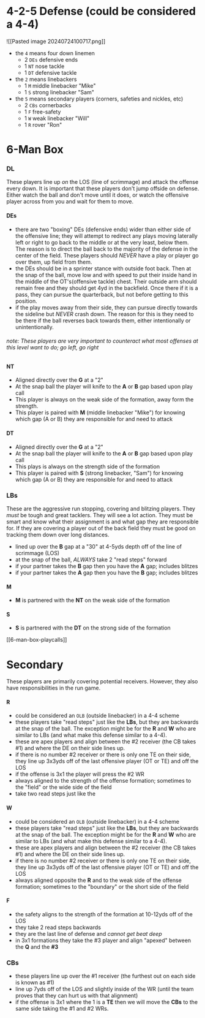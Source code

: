 # 4-2-5 Defense (could be considered a 4-4)

![[Pasted image 20240724100717.png]]

- the `4` means four down linemen
	- 2 `DEs` defensive ends
	- 1 `NT` nose tackle
	- 1 `DT` defensive tackle
- the `2` means linebackers
	- 1 `M` middle linebacker "Mike"
	- 1 `S` strong linebacker "Sam"
- the `5` means secondary players (corners, safeties and nickles, etc)
	- 2 `CBs` cornerbacks
	- 1 `F` free-safety
	- 1 `W` weak linebacker "Will"
	- 1 `R` rover "Ron"


# 6-Man Box

### DL

These players line up _on_ the LOS (line of scrimmage) and attack the offense every down. It is important that these players don't jump offside on defense. Either watch the ball and don't move until it does, or watch the offensive player across from you and wait for them to move.

#### DEs
- there are two "boxing" DEs (defensive ends) wider than either side of the offensive line; they will attempt to redirect any plays moving laterally left or right to go back to the middle or at the very least, below them. The reason is to direct the ball back to the majority of the defense in the center of the field. These players should _NEVER_ have a play or player go over them, up field from them.  
- the DEs should be in a sprinter stance with outside foot back. Then at the snap of the ball, move low and with speed to put their inside hand in the middle of the OT's(offensive tackle) chest. Their outside arm should remain free and they should get 4yd in the backfield. Once there if it is a pass, they can pursue the quarterback, but not before getting to this position.
- if the play moves away from their side, they can pursue directly towards the sideline but _NEVER_ crash down. The reason for this is they need to be there if the ball reverses back towards them, either intentionally or unintentionally.
###### note: These players are very important to counteract what most offenses at this level want to do; go left, go right
#### NT
- Aligned directly over the **G** at a "2"
- At the snap ball the player will knife to the **A** or **B** gap based upon play call
- This player is always on the weak side of the formation, away form the strength.
- This player is paired with **M** (middle linebacker "Mike") for knowing which gap (A or B) they are responsible for and need to attack

#### DT
- Aligned directly over the **G** at a "2"
- At the snap ball the player will knife to the **A** or **B** gap based upon play call
- This plays is always on the strength side of the formation
- This player is paired with **S** (strong linebacker, "Sam") for knowing which gap (A or B) they are responsible for and need to attack

### LBs

These are the aggressive run stopping, covering and blitzing players. They _must_ be tough and great tacklers. They will see a lot action. They must be smart and know what their assignment is and what gap they are responsible for. If they are covering a player out of the back field they must be good on tracking them down over long distances. 

- lined up over the **B** gap at a "30" at 4-5yds depth off of the line of scrimmage (LOS)
- at the snap of the ball, _ALWAYS_ take 2 "read steps" forward
- if your partner takes the **B** gap then you have the **A** gap; includes blitzes
- if your partner takes the **A** gap then you have the **B** gap; includes blitzes
#### M
- **M** is partnered with the **NT** on the weak side of the formation
#### S
- **S** is partnered with the **DT** on the strong side of the formation


[[6-man-box-playcalls]]

# Secondary

These players are primarily covering potential receivers. However, they also have responsibilities in the run game. 
#### R
- could be considered an `OLB` (outside linebacker) in a 4-4 scheme
- these players take "read steps" just like the **LBs**, but they are backwards at the snap of the ball. The exception might be for the **R** and **W** who are similar to LBs (and what make this defense similar to a  4-4). 
- these are apex players and align between the #2 receiver (the CB takes #1) and where the DE on their side lines up.
- if there is no number #2 receiver or there is only one TE on their side, they line up 3x3yds off of the last offensive player (OT or TE) and off the LOS
- if the offense is 3x1 the player will press the #2 WR
- always aligned to the strength of the offense formation; sometimes to the "field" or the wide side of the field
- take two read steps just like the 
#### W
- could be considered an `OLB` (outside linebacker) in a 4-4 scheme
- these players take "read steps" just like the **LBs**, but they are backwards at the snap of the ball. The exception might be for the **R** and **W** who are similar to LBs (and what make this defense similar to a  4-4). 
- these are apex players and align between the #2 receiver (the CB takes #1) and where the DE on their side lines up.
- if there is no number #2 receiver or there is only one TE on their side, they line up 3x3yds off of the last offensive player (OT or TE) and off the LOS
- always aligned opposite the **R** and to the weak side of the offense formation; sometimes to the "boundary" or the short side of the field
#### F
- the safety aligns to the strength of the formation at 10-12yds off of the LOS
- they take 2 read steps backwards
- they are the last line of defense and _cannot get beat deep_
- in 3x1 formations they take the #3 player and align "apexed" between the **Q** and the **#3**
### CBs
- these players line up over the #1 receiver (the furthest out on each side is known as #1)
- line up 7yds off of the LOS and slightly inside of the WR (until the team proves that they can hurt us with that alignment)
- if the offense is 3x1 where the 1 is a **TE** then we will move the **CBs** to the same side taking the #1 and #2 WRs.
